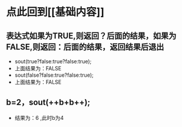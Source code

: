 # 点此回到[[基础内容]]

## 表达式如果为TRUE,则返回？后面的结果，如果为FALSE,则返回：后面的结果，返回结果后退出
- sout(true?false:true?false:true);
- 上面结果为：FALSE
- sout(false?false:true?false:true);
- 上面结果为：FALSE

## b=2，sout(++b+b++);
- 结果为：6  ,此时b为4
